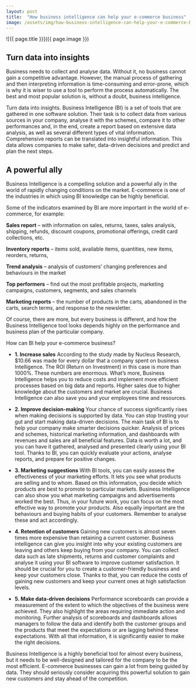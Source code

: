 ```yaml
---
layout: post
title:  "How business intelligence can help your e-commerce business"
image: /assets/img/how-business-intelligence-can-help-your-e-commerce-business-1.jpg
---
```


![{{ page.title }}]({{ page.image }})

## Turn data into insights
Business needs to collect and analyse data. Without it, no business cannot gain a competitive advantage. However, the manual process of gathering and then interpreting information is time-consuming and error-prone, which is why it is wiser to use a tool to perform the process automatically. The best and most popular solution is, without a doubt, business intelligence.

Turn data into insights.
Business Intelligence (BI) is a set of tools that are gathered in one software solution. Their task is to collect data from various sources in your company, analyse it with the schemes, compare it to other performances and, in the end, create a report based on extensive data analysis, as well as several different types of vital information. Comprehensive reports can be translated into insightful information. This data allows companies to make safer, data-driven decisions and predict and plan the next steps.

## A powerful ally
Business Intelligence is a compelling solution and a powerful ally in the world of rapidly changing conditions on the market. E-commerce is one of the industries in which using BI knowledge can be highly beneficial.

Some of the indicators examined by BI are more important in the world of e-commerce, for example:

**Sales report** – with information on sales, returns, taxes, sales analysis, shipping, refunds, discount coupons, promotional offerings, credit card collections, etc.

**Inventory reports** – items sold, available items, quantities, new items, reorders, returns,

**Trend analysis** – analysis of customers’ changing preferences and behaviours in the market

**Top performers** – find out the most profitable projects, marketing campaigns, customers, segments, and sales channels

**Marketing reports** – the number of products in the carts, abandoned in the carts, search terms, and response to the newsletter.

Of course, there are more, but every business is different, and how the Business Intelligence tool looks depends highly on the performance and business plan of the particular company.

How can BI help your e-commerce business?
- **1. Increase sales**
According to the study made by Nucleus Research, $10.66 was made for every dollar that a company spent on business Intelligence. The ROI (Return on Investment) in this case is more than 1000%. These numbers are enormous. What’s more, Business Intelligence helps you to reduce costs and implement more efficient processes based on big data and reports. Higher sales due to higher knowledge about the customers and market are crucial. Business Intelligence can also save you and your employees time and resources.

- **2. Improve decision-making**
Your chance of success significantly rises when making decisions is supported by data. You can stop trusting your gut and start making data-driven decisions. The main task of BI is to help your company make smarter decisions quicker. Analysis of prices and schemes, historical marketing information, and dashboards with revenues and sales are all beneficial features. Data is worth a lot, and you can have it gathered, analysed and presented clearly using your BI tool. Thanks to BI, you can quickly evaluate your actions, analyse reports, and prepare for positive changes.

- **3. Marketing suggestions**
With BI tools, you can easily assess the effectiveness of your marketing efforts. It lets you see what products are selling and to whom. Based on this information, you decide which products are best to promote to particular markets. Business Intelligence can also show you what marketing campaigns and advertisements worked the best. Thus, in your future work, you can focus on the most effective way to promote your products. Also equally important are the behaviours and buying habits of your customers. Remember to analyse these and act accordingly.

- **4. Retention of customers**
Gaining new customers is almost seven times more expensive than retaining a current customer. Business intelligence can give you insight into why your existing customers are leaving and others keep buying from your company. You can collect data such as late shipments, returns and customer complaints and analyse it using your BI software to improve customer satisfaction. It should be crucial for you to create a customer-friendly business and keep your customers close. Thanks to that, you can reduce the costs of gaining new customers and keep your current ones at high satisfaction levels.

- **5. Make data-driven decisions**
Performance scoreboards can provide a measurement of the extent to which the objectives of the business were achieved. They also highlight the areas requiring immediate action and monitoring. Further analysis of scoreboards and dashboards allows managers to follow the data and identify both the customer groups and the products that meet the expectations or are lagging behind these expectations. With all that information, it is significantly easier to make the right decisions.

Business Intelligence is a highly beneficial tool for almost every business, but it needs to be well-designed and tailored for the company to be the most efficient. E-commerce businesses can gain a lot from being guided by data. They should seriously consider acquiring this powerful solution to gain new customers and stay ahead of the competition.
